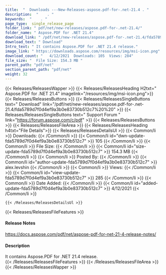 ```yaml
---
title:  "  Downloads ---New-Releases-aspose.pdf-for-.net-21.4 . " 
description:  "    . " 
keywords:  "    . " 
page_type:  single_release_page
folder_link: " pdf/net/new-releases/aspose.pdf-for-.net-21.4/"
folder_name: " Aspose.PDF for .NET 21.4"
download_link: " /pdf/net/new-releases/aspose.pdf-for-.net-21.4/fda5789d7f0d4ef9a3b0e83730b512c7"
download_text: " Download"
Intro_text: " It contains Aspose.PDF for .NET 21.4 release."
image_link: " https://downloads.aspose.com/resources/img/msi-icon.png"
download_count: "   4/12/2021  Downloads: 105  Views: 284"
file_size: "  File Size: 154.3 MB "
parent_path: "pdf/net"
section_parent_path: "pdf/net"
weight: 32 
---
```


{{< Releases/ReleasesWapper >}}
  {{< Releases/ReleasesHeading H2txt=" Aspose.PDF for .NET 21.4" imagelink="/resources/img/msi-icon.png">}}
  {{< Releases/ReleasesButtons >}}
    {{< Releases/ReleasesSingleButtons text=" Download" link="/pdf/net/new-releases/aspose.pdf-for-.net-21.4/fda5789d7f0d4ef9a3b0e83730b512c7%20%20" >}}
    {{< Releases/ReleasesSingleButtons text=" Support Forum " link="https://forum.aspose.com/c/pdf" >}}
  {{< Releases/ReleasesButtons >}}
  {{< Releases/ReleasesFileArea >}}
    {{< Releases/ReleasesHeading h4txt="File Details">}}
    {{< Releases/ReleasesDetailsUl >}}
            {{< Common/li  >}} Downloads: {{< /Common/li >}} 
      {{< Common/li id="dwn-update-fda5789d7f0d4ef9a3b0e83730b512c7" >}} 105 {{< /Common/li >}} 
      {{< Common/li  >}} File Size: {{< /Common/li >}} 
      {{< Common/li id="size-update-fda5789d7f0d4ef9a3b0e83730b512c7" >}} 154.3 MB {{< /Common/li >}} 
      {{< Common/li  >}} Posted By: {{< /Common/li >}} 
      {{< Common/li id="author-update-fda5789d7f0d4ef9a3b0e83730b512c7" >}} alex.levshin {{< /Common/li >}} 
      {{< Common/li  >}} Views: {{< /Common/li >}} 
      {{< Common/li id="view-update-fda5789d7f0d4ef9a3b0e83730b512c7" >}} 285 {{< /Common/li >}} 
      {{< Common/li  >}} Date Added: {{< /Common/li >}} 
      {{< Common/li id="added-update-fda5789d7f0d4ef9a3b0e83730b512c7" >}} 4/12/2021 {{< /Common/li >}} 

    {{< /Releases/ReleasesDetailsUl >}}

  {{< Releases/ReleasesFileFeatures >}}
      <h4>Release Notes</h4><div><a href="https://docs.aspose.com/pdf/net/aspose-pdf-for-net-21-4-release-notes/">https://docs.aspose.com/pdf/net/aspose-pdf-for-net-21-4-release-notes/</a></div><h4>Description</h4><div class="HTMLDescription">It contains Aspose.PDF for .NET 21.4 release.</div>
  {{< /Releases/ReleasesFileFeatures >}}
 {{< /Releases/ReleasesFileArea >}}
{{< /Releases/ReleasesWapper >}}


